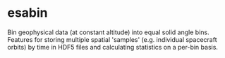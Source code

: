 esabin
======

Bin geophysical data (at constant altitude) into equal solid angle bins. Features for storing multiple spatial 'samples' (e.g. individual spacecraft orbits) by time in HDF5 files and calculating statistics on a per-bin basis.
